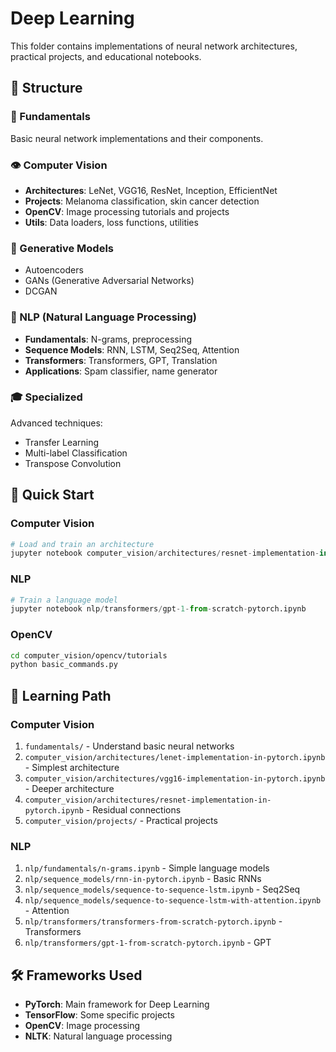# Deep Learning

This folder contains implementations of neural network architectures, practical projects, and educational notebooks.

## 📂 Structure

### 🧠 Fundamentals
Basic neural network implementations and their components.

### 👁️ Computer Vision
- **Architectures**: LeNet, VGG16, ResNet, Inception, EfficientNet
- **Projects**: Melanoma classification, skin cancer detection
- **OpenCV**: Image processing tutorials and projects
- **Utils**: Data loaders, loss functions, utilities

### 🎨 Generative Models
- Autoencoders
- GANs (Generative Adversarial Networks)
- DCGAN

### 💬 NLP (Natural Language Processing)
- **Fundamentals**: N-grams, preprocessing
- **Sequence Models**: RNN, LSTM, Seq2Seq, Attention
- **Transformers**: Transformers, GPT, Translation
- **Applications**: Spam classifier, name generator

### 🎓 Specialized
Advanced techniques:
- Transfer Learning
- Multi-label Classification
- Transpose Convolution

## 🚀 Quick Start

### Computer Vision
```python
# Load and train an architecture
jupyter notebook computer_vision/architectures/resnet-implementation-in-pytorch.ipynb
```

### NLP
```python
# Train a language model
jupyter notebook nlp/transformers/gpt-1-from-scratch-pytorch.ipynb
```

### OpenCV
```bash
cd computer_vision/opencv/tutorials
python basic_commands.py
```

## 📖 Learning Path

### Computer Vision
1. `fundamentals/` - Understand basic neural networks
2. `computer_vision/architectures/lenet-implementation-in-pytorch.ipynb` - Simplest architecture
3. `computer_vision/architectures/vgg16-implementation-in-pytorch.ipynb` - Deeper architecture
4. `computer_vision/architectures/resnet-implementation-in-pytorch.ipynb` - Residual connections
5. `computer_vision/projects/` - Practical projects

### NLP
1. `nlp/fundamentals/n-grams.ipynb` - Simple language models
2. `nlp/sequence_models/rnn-in-pytorch.ipynb` - Basic RNNs
3. `nlp/sequence_models/sequence-to-sequence-lstm.ipynb` - Seq2Seq
4. `nlp/sequence_models/sequence-to-sequence-lstm-with-attention.ipynb` - Attention
5. `nlp/transformers/transformers-from-scratch-pytorch.ipynb` - Transformers
6. `nlp/transformers/gpt-1-from-scratch-pytorch.ipynb` - GPT

## 🛠️ Frameworks Used

- **PyTorch**: Main framework for Deep Learning
- **TensorFlow**: Some specific projects
- **OpenCV**: Image processing
- **NLTK**: Natural language processing
